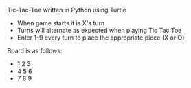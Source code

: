 Tic-Tac-Toe written in Python using Turtle

- When game starts it is X's turn
- Turns will alternate as expected when playing Tic Tac Toe
- Enter 1-9 every turn to place the appropriate piece (X or O)

Board is as follows:
- 1 2 3
- 4 5 6
- 7 8 9
